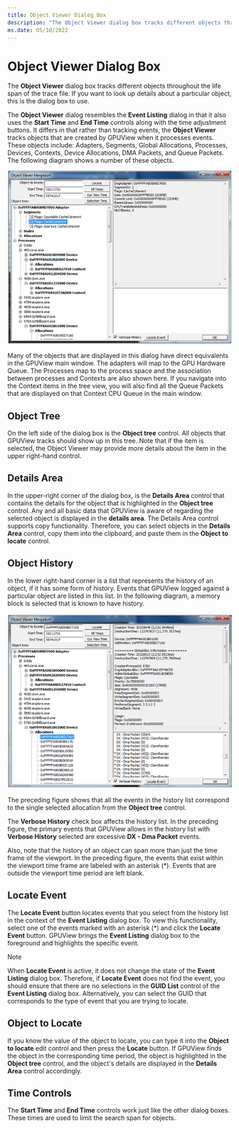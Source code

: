 ```yaml
---
title: Object Viewer Dialog Box
description: "The Object Viewer dialog box tracks different objects throughout the life span of the trace file."
ms.date: 05/10/2022
---
```


# Object Viewer Dialog Box  

The **Object Viewer** dialog box tracks different objects throughout the life span of the trace file. If you want to look up details about a particular object, this is the dialog box to use. 

The **Object Viewer** dialog resembles the **Event Listing** dialog in that it also uses the **Start Time** and **End Time** controls along with the time adjustment buttons. It differs in that rather than tracking events, the **Object Viewer** tracks objects that are created by GPUView when it processes events. These objects include: Adapters, Segments, Global Allocations, Processes, Devices, Contexts, Device Allocations, DMA Packets, and Queue Packets. The following diagram shows a number of these objects.

![object viewer dialog box 1](./images/object-viewer-dialog-box-1.png)

Many of the objects that are displayed in this dialog have direct equivalents in the GPUView main window. The adapters will map to the GPU Hardware Queue. The Processes map to the process space and the association between processes and Contexts are also shown here. If you navigate into the Context items in the tree view, you will also find all the Queue Packets that are displayed on that Context CPU Queue in the main window.

## Object Tree

On the left side of the dialog box is the **Object tree** control. All objects that GPUView tracks should show up in this tree. Note that if the item is selected, the Object Viewer may provide more details about the item in the upper right-hand control. 

## Details Area  

In the upper-right corner of the dialog box, is the **Details Area** control that contains the details for the object that is highlighted in the **Object tree** control. Any and all basic data that GPUView is aware of regarding the selected object is displayed in the **details area**. The Details Area control supports copy functionality. Therefore, you can select objects in the **Details Area** control, copy them into the clipboard, and paste them in the **Object to locate** control. 

## Object History  

In the lower right-hand corner is a list that represents the history of an object, if it has some form of history. Events that GPUView logged against a particular object are listed in this list. In the following diagram, a memory block is selected that is known to have history.

![object viewer dialog box 2](./images/object-viewer-dialog-box-2.png)

The preceding figure shows that all the events in the history list correspond to the single selected allocation from the **Object tree** control.  

The **Verbose History** check box affects the history list. In the preceding figure, the primary events that GPUView allows in the history list with **Verbose History** selected are excessive **DX - Dma Packet** events. 

Also, note that the history of an object can span more than just the time frame of the viewport. In the preceding figure, the events that exist within the viewport time frame are labeled with an asterisk (*). Events that are outside the viewport time period are left blank. 

## Locate Event  

The **Locate Event** button locates events that you select from the history list in the context of the **Event Listing** dialog box. To view this functionality, select one of the events marked with an asterisk (*) and click the **Locate Event** button. GPUView brings the **Event Listing** dialog box to the foreground and highlights the specific event.  

> [!NOTE]
> When **Locate Event** is active, it does not change the state of the **Event Listing** dialog box. Therefore, if **Locate Event** does not find the event, you should ensure that there are no selections in the **GUID List** control of the **Event Listing** dialog box. Alternatively, you can select the GUID that corresponds to the type of event that you are trying to locate.   

## Object to Locate  

If you know the value of the object to locate, you can type it into the **Object to locate** edit control and then press the **Locate** button. If GPUView finds the object in the corresponding time period, the object is highlighted in the **Object tree** control, and the object's details are displayed in the **Details Area** control accordingly. 

## Time Controls  

The **Start Time** and **End Time** controls work just like the other dialog boxes. These times are used to limit the search span for objects.
